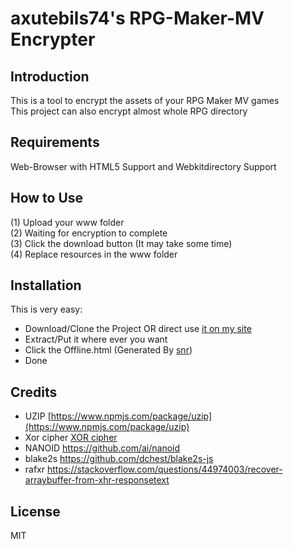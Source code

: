 # axutebils74's RPG-Maker-MV Encrypter
## Introduction
This is a tool to encrypt the assets of your RPG Maker MV games   
This project can also encrypt almost whole RPG directory
## Requirements
Web-Browser with HTML5 Support and Webkitdirectory Support
## How to Use
(1) Upload your www folder   
(2) Waiting for encryption to complete   
(3) Click the download button (It may take some time)   
(4) Replace resources in the www folder   
## Installation 
This is very easy:
- Download/Clone the Project OR direct use [it on my site](https://axutebils74.github.io/RPG-Maker-MV-Encrypter/)
- Extract/Put it where ever you want
- Click the Offline.html (Generated By [snr](https://axutebils74.github.io/snr/))
- Done 
## Credits 
- UZIP
[https://www.npmjs.com/package/uzip](https://www.npmjs.com/package/uzip)
- Xor cipher
[XOR cipher](https://github.com/dchest/tweetnacl-js/blob/master/nacl-fast.js#L454)
- NANOID
https://github.com/ai/nanoid
- blake2s
https://github.com/dchest/blake2s-js
- rafxr
https://stackoverflow.com/questions/44974003/recover-arraybuffer-from-xhr-responsetext
## License
MIT




